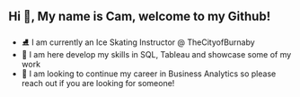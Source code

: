 ## Hi 👋, My name is Cam, welcome to my Github!

 - ⛸️ I am currently an Ice Skating Instructor @ TheCityofBurnaby
 - 🌱 I am here develop my skills in SQL, Tableau and showcase some of my work
 - 🏢 I am looking to continue my career in Business Analytics so please reach out if you are looking for someone! 

<!--
**mahjcameron/mahjcameron** is a ✨ _special_ ✨ repository because its `README.md` (this file) appears on your GitHub profile.

Here are some ideas to get you started:

- 🔭 I’m currently working on ...
- 🌱 I’m currently learning ...
- 👯 I’m looking to collaborate on ...
- 🤔 I’m looking for help with ...
- 💬 Ask me about ...
- 📫 How to reach me: ...
- 😄 Pronouns: ...
- ⚡ Fun fact: ...
-->
